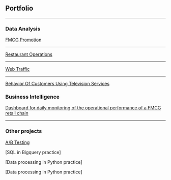 ## Portfolio

---

### Data Analysis

[FMCG Promotion](project_promotion.md)


---
[Restaurant Operations](pizza_page.md)


---
[Web Traffic](traffic_page.md)


---
[Behavior Of Customers Using Television Services](television_page.md)


### Business Intelligence

[Dashboard for daily monitoring of the operational performance of a FMCG retail chain](sample_page.md)


---
### Other projects

[A/B Testing](AB_page.md)

[SQL in Bigquery practice]

[Data processing in Python practice]

[Data processing in Python practice]
